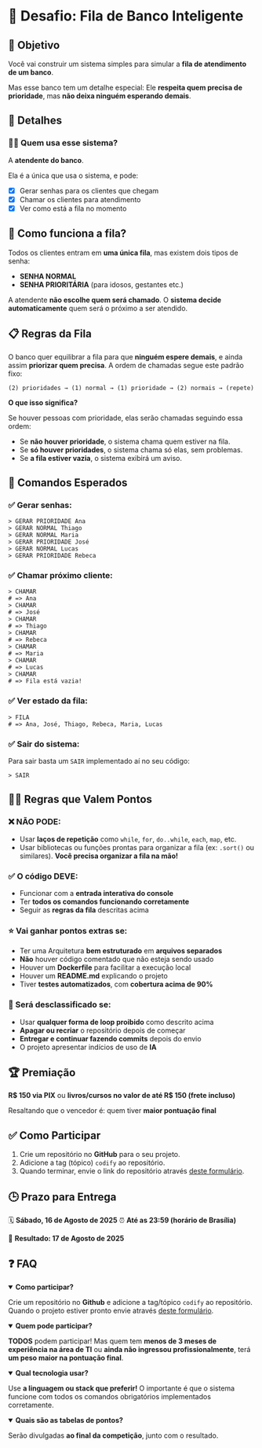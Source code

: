 # 🏦 Desafio: Fila de Banco Inteligente

## 🎯 Objetivo
Você vai construir um sistema simples para simular a **fila de atendimento de um banco**.

Mas esse banco tem um detalhe especial:
Ele **respeita quem precisa de prioridade**, mas **não deixa ninguém esperando demais**.

## 🔎 Detalhes

### 👩‍💻 Quem usa esse sistema?

A **atendente do banco**.

Ela é a única que usa o sistema, e pode:

- [X] Gerar senhas para os clientes que chegam
- [X] Chamar os clientes para atendimento
- [X] Ver como está a fila no momento

## 🧠 Como funciona a fila?

Todos os clientes entram em **uma única fila**, mas existem dois tipos de senha:

* **SENHA NORMAL**
* **SENHA PRIORITÁRIA** (para idosos, gestantes etc.)

A atendente **não escolhe quem será chamado**.
O **sistema decide automaticamente** quem será o próximo a ser atendido.

## 📋 Regras da Fila

O banco quer equilibrar a fila para que **ninguém espere demais**, e ainda assim **priorizar quem precisa**.
A ordem de chamadas segue este padrão fixo:

```
(2) prioridades → (1) normal → (1) prioridade → (2) normais → (repete)
```

**O que isso significa?**

Se houver pessoas com prioridade, elas serão chamadas seguindo essa ordem:

- Se **não houver prioridade**, o sistema chama quem estiver na fila.
- Se **só houver prioridades**, o sistema chama só elas, sem problemas.
- Se **a fila estiver vazia**, o sistema exibirá um aviso.

## 💬 Comandos Esperados

### ✅ Gerar senhas:

```
> GERAR PRIORIDADE Ana
> GERAR NORMAL Thiago
> GERAR NORMAL Maria
> GERAR PRIORIDADE José
> GERAR NORMAL Lucas
> GERAR PRIORIDADE Rebeca
```

### ✅ Chamar próximo cliente:

```
> CHAMAR
# => Ana
> CHAMAR
# => José
> CHAMAR
# => Thiago
> CHAMAR
# => Rebeca
> CHAMAR
# => Maria
> CHAMAR
# => Lucas
> CHAMAR
# => Fila está vazia!
```

### ✅ Ver estado da fila:

```
> FILA
# => Ana, José, Thiago, Rebeca, Maria, Lucas
```

### ✅ Sair do sistema:

Para sair basta um `SAIR` implementado aí no seu código:

```
> SAIR
```

## 🧑‍⚖️ Regras que Valem Pontos

### ❌ NÃO PODE:

- Usar **laços de repetição** como `while`, `for`, `do..while`, `each`, `map`, etc.
- Usar bibliotecas ou funções prontas para organizar a fila (ex: `.sort()` ou similares). **Você precisa organizar a fila na mão!**

### ✅ O código DEVE:

* Funcionar com a **entrada interativa do console**
* Ter **todos os comandos funcionando corretamente**
* Seguir as **regras da fila** descritas acima

### ⭐ Vai ganhar pontos extras se:
- Ter uma Arquitetura **bem estruturado** em **arquivos separados**
- **Não** houver código comentado que não esteja sendo usado
- Houver um **Dockerfile** para facilitar a execução local
- Houver um **README.md** explicando o projeto
- Tiver **testes automatizados**, com **cobertura acima de 90%**

### 🚫 Será desclassificado se:
- Usar **qualquer forma de loop proibido** como descrito acima
- **Apagar ou recriar** o repositório depois de começar
- **Entregar e continuar fazendo commits** depois do envio
- O projeto apresentar indícios de uso de **IA**

## 🏆 Premiação

**R\$ 150 via PIX** ou **livros/cursos no valor de até R\$ 150 (frete incluso)**

Resaltando que o vencedor é: quem tiver **maior pontuação final**

## ✅ Como Participar

1. Crie um repositório no **GitHub** para o seu projeto.
2. Adicione a tag (tópico) `codify` ao repositório.
3. Quando terminar, envie o link do repositório através [deste formulário](https://docs.google.com/forms/d/e/1FAIpQLSdBW-sBLiVrmJ2IocUZq8vDG19C0KKL_aBthguy7z0kqQrOIQ/viewform?usp=dialog).

## 🕒 Prazo para Entrega

🗓️ **Sábado, 16 de Agosto de 2025**
⏰ **Até as 23:59 (horário de Brasília)**

📢 **Resultado: 17 de Agosto de 2025**

## ❓ FAQ

<details open>
 <summary><strong>Como participar?</strong></summary>

 Crie um repositório no **Github** e adicione a tag/tópico `codify` ao repositório. Quando o projeto estiver pronto envie através [deste formulário](https://docs.google.com/forms/d/e/1FAIpQLSdBW-sBLiVrmJ2IocUZq8vDG19C0KKL_aBthguy7z0kqQrOIQ/viewform?usp=dialog).
</details>

<details open>
 <summary><strong>Quem pode participar?</strong></summary>

 **TODOS** podem participar!
 Mas quem tem **menos de 3 meses de experiência na área de TI** ou **ainda não ingressou profissionalmente**, terá **um peso maior na pontuação final**.
</details>

<details open>
 <summary><strong>Qual tecnologia usar?</strong></summary>

 Use **a linguagem ou stack que preferir!**
 O importante é que o sistema funcione com todos os comandos obrigatórios implementados corretamente.
</details>

<details open>
 <summary><strong>Quais são as tabelas de pontos?</strong></summary>

 Serão divulgadas **ao final da competição**, junto com o resultado.
</details>
